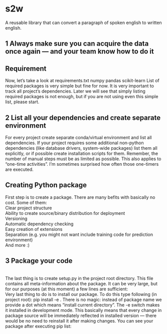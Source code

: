 # s2w
A reusable library that can convert a paragraph of spoken english to written english.



## 1 Always make sure you can acquire the data once again — and your team know how to do it

## Requirement

Now, let’s take a look at requirements.txt
numpy
pandas
scikit-learn
List of required packages is very simple but fine for now. It is very important to track all project’s dependencies. Later we will see that simply listing required packages is not enough, but if you are not using even this simple list, please start.

## 2 List all your dependencies and create separate environment
For every project create separate conda/virtual environment and list all dependencies. If your project requires some additional non-python dependencies (like database drivers, system-wide packages) list them all explicitly, or if possible create installation scripts for them. Remember, the number of manual steps must be as limited as possible. This also applies to “one-time activities”. I’m sometimes surprised how often those one-timers are executed.

## Creating Python package
First step is to create a package. There are many befits with basically no cost. Some of them:<br>
Clear project structure<br>
Ability to create source/binary distribution for deployment<br>
Versioning<br>
Automatic dependency checking<br>
Easy creation of extensions<br>
Separation (e.g. you might not want include training code for prediction environment)<br>
And more :)<br>

## 3 Package your code
<br>
The last thing is to create setup.py in the project root directory. This file contains all meta-information about the package. It can be very large, but for our purposes (at this moment) a few lines are sufficient:
<br>
Very last thing to do is to install our package. To do this type following (in project root):
pip install -e .
There is no magic: instead of package name we provide a dot which means “install current directory”. The -e switch makes it installed in development mode. This basically means that every change in package source will be immediately reflected in installed version — there would be no need to reinstall it after making changes. You can see your package after executing pip list:
